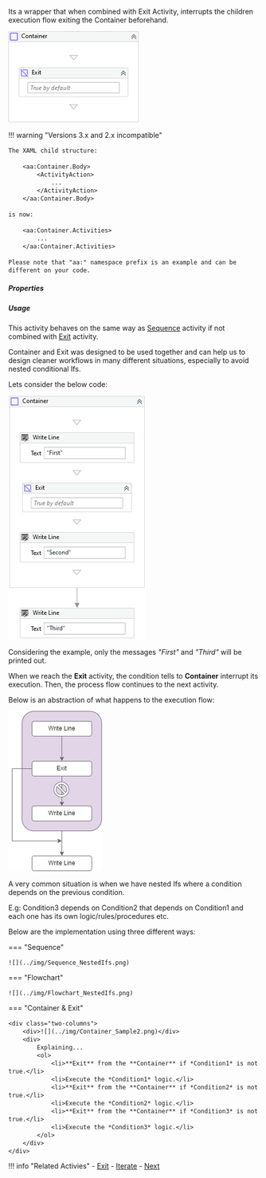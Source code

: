 Its a wrapper that when combined with Exit Activity, interrupts the children execution flow exiting the Container beforehand.

![](../img/activities/Container.png)

!!! warning "Versions 3.x and 2.x incompatible"

    The XAML child structure:

        <aa:Container.Body>
            <ActivityAction>
                ...
            </ActivityAction>
        </aa:Container.Body>
    
    is now:

        <aa:Container.Activities>
            ...
        </aa:Container.Activities>

    Please note that "aa:" namespace prefix is an example and can be different on your code.

##### Properties



##### Usage

This activity behaves on the same way as <a href="https://docs.microsoft.com/en-US/dotnet/api/system.activities.statements.sequence?view=netframework-4.8" target="_blank" title="Microsoft Documentation">Sequence</a> activity if not combined with [Exit](Exit.md) activity.

Container and Exit was designed to be used together and can help us to design cleaner workflows in many different situations, especially to avoid nested conditional Ifs.

Lets consider the below code:

![](../img/Container_Sample.jpg)

Considering the example, only the messages *"First"* and *"Third"* will be printed out.

When we reach the **Exit** activity, the condition tells to **Container** interrupt its execution. Then, the process flow continues to the next activity.

Below is an abstraction of what happens to the execution flow:

![](../img/Container_Flow.png)

A very common situation is when we have nested Ifs where a condition depends on the previous condition.

E.g: Condition3 depends on Condition2 that depends on Condition1 and each one has its own logic/rules/procedures etc.

Below are the implementation using three different ways:

=== "Sequence"

    ![](../img/Sequence_NestedIfs.png)

=== "Flowchart"

    ![](../img/Flowchart_NestedIfs.png)

=== "Container & Exit"

    <div class="two-columns">
        <div>![](../img/Container_Sample2.png)</div>
        <div>
            Explaining...
            <ol>
                <li>**Exit** from the **Container** if *Condition1* is not true.</li>
                <li>Execute the *Condition1* logic.</li>
                <li>**Exit** from the **Container** if *Condition2* is not true.</li>
                <li>Execute the *Condition2* logic.</li>
                <li>**Exit** from the **Container** if *Condition3* is not true.</li>
                <li>Execute the *Condition3* logic.</li>
            </ol>
        </div>
    </div>

!!! info "Related Activies"
    - [Exit](Exit.md) 
    - [Iterate](Iterate.md)
    - [Next](Next.md)
